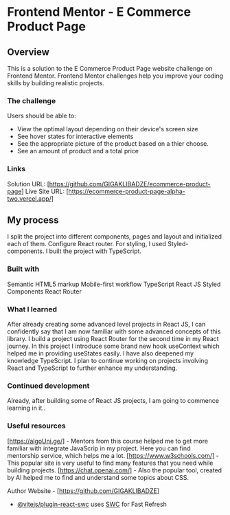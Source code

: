 # Frontend Mentor - E Commerce Product Page

## Overview

This is a solution to the E Commerce Product Page
website challenge on Frontend Mentor. Frontend Mentor challenges help you improve your coding skills by building realistic projects.

### The challenge

Users should be able to:

- View the optimal layout depending on their device's screen size
- See hover states for interactive elements
- See the appropriate picture of the product based on a thier choose.
- See an amount of product and a total price

### Links

Solution URL: [https://github.com/GIGAKLIBADZE/ecommerce-product-page]
Live Site URL: [https://ecommerce-product-page-alpha-two.vercel.app/]

## My process

I split the project into different components, pages and layout and initialized each of them. Configure React router. For styling, I used Styled-components. I built the project with TypeScript.

### Built with

Semantic HTML5 markup
Mobile-first workflow
TypeScript
React JS
Styled Components
React Router

### What I learned

After already creating some advanced level projects in React JS, I can confidently say that I am now familiar with some advanced concepts of this library. I build a project using React Router for the second time in my React journey. In this project I introduce some brand new hook useContext which helped me in providing useStates easily. I have also deepened my knowledge TypeScript. I plan to continue working on projects involving React and TypeScript to further enhance my understanding.

### Continued development

Already, after building some of React JS projects, I am going to commence learning in it..

### Useful resources

[https://algoUni.ge/] - Mentors from this course helped me to get more familiar with integrate JavaScrip in my project. Here you can find mentorship service, which helps me a lot.
[https://www.w3schools.com/] - This popular site is very useful to find many features that you need while building projects.
[https://chat.openai.com/] - Also the popular tool, created by AI helped me to find and understand some topics about CSS.

Author
Website - [https://github.com/GIGAKLIBADZE]

- [@vitejs/plugin-react-swc](https://github.com/vitejs/vite-plugin-react-swc) uses [SWC](https://swc.rs/) for Fast Refresh
